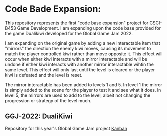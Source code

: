 # Code Bade Expansion:
This repository represents the first "code base expansion" project for CSCI-B453 Game Development.
I am expanding upon the code base provided for the game Dualikiwi developed for the Global Game Jam 2022.

I am expanding on the original game by adding a new interactable item that "mirrors" the direction the enemy kiwi moves, causing its movement to match the player controlled kiwi rather than move opposite it. This effect will occur when either kiwi interacts with a mirror interactable and will be undone if either kiwi interacts with another mirror interactable wihtin the same level. This effect will only last until the level is cleared or the player kiwi is defeated and the level is reset.

The mirror interactable has been added to levels 1 and 5. In level 1 the mirror is simply added to the scene for the player to test it and see what it does. In level 5, the mirrors are used to add to the level, albeit not changing the progression or strategy of the level much.


## GGJ-2022: DualiKiwi
Repository for this year's Global Game Jam project
[Kanban](https://github.com/swiimii/GGJ-2022/projects/1)

